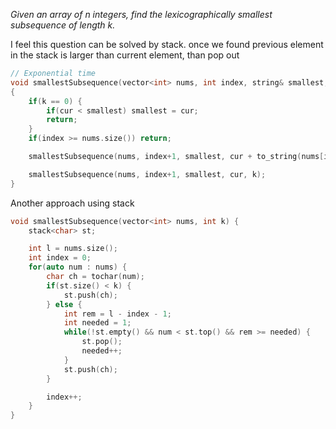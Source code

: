 *Given an array of n integers, find the lexicographically smallest subsequence of length k.*

I feel this question can be solved by stack. once we found previous element in the stack is larger than current element, than pop out

```cpp
// Exponential time
void smallestSubsequence(vector<int> nums, int index, string& smallest, string cur, int k)
{
    if(k == 0) {
        if(cur < smallest) smallest = cur;
        return;
    }
    if(index >= nums.size()) return;

    smallestSubsequence(nums, index+1, smallest, cur + to_string(nums[index]), k-1);

    smallestSubsequence(nums, index+1, smallest, cur, k);
}
```

Another approach using stack

```cpp
void smallestSubsequence(vector<int> nums, int k) {
    stack<char> st;

    int l = nums.size();
    int index = 0;
    for(auto num : nums) {
        char ch = tochar(num);
        if(st.size() < k) {
            st.push(ch);
        } else {
            int rem = l - index - 1;
            int needed = 1;
            while(!st.empty() && num < st.top() && rem >= needed) {
                st.pop();
                needed++;
            }
            st.push(ch);
        }

        index++;
    }
}
```